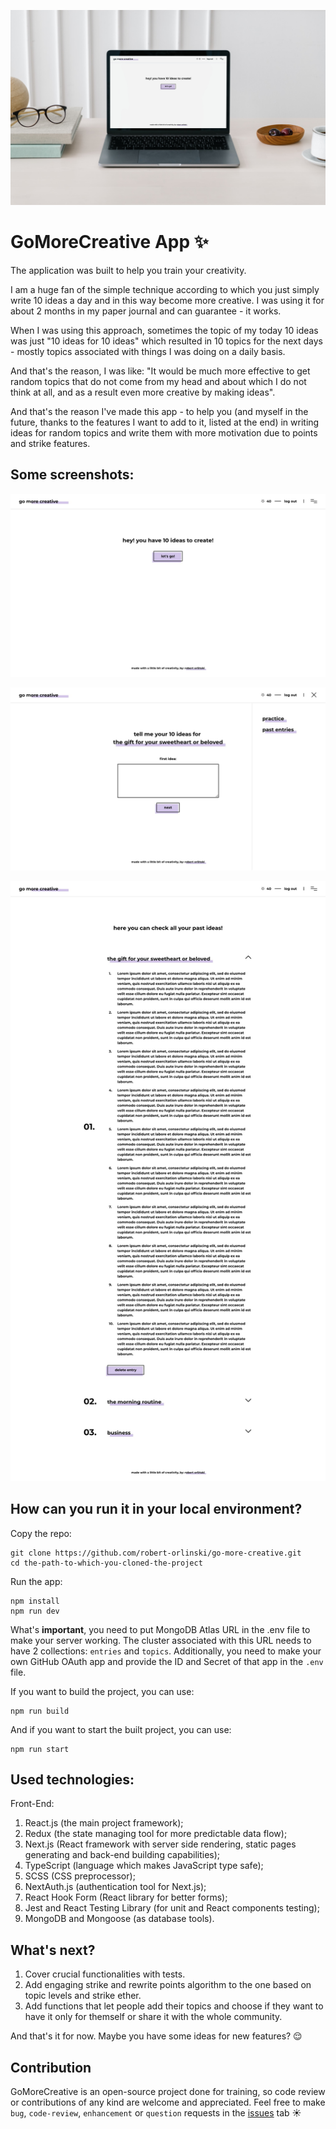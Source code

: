 ![](/mockups/main-mockup.jpg?raw=true 'Start page of the app')

# GoMoreCreative App ✨

The application was built to help you train your creativity.

I am a huge fan of the simple technique according to which you just simply write 10 ideas a day and in this way become more creative. I was using it for about 2 months in my paper journal and can guarantee - it works.

When I was using this approach, sometimes the topic of my today 10 ideas was just "10 ideas for 10 ideas" which resulted in 10 topics for the next days - mostly topics associated with things I was doing on a daily basis.

And that's the reason, I was like: "It would be much more effective to get random topics that do not come from my head and about which I do not think at all, and as a result even more creative by making ideas".

And that's the reason I've made this app - to help you (and myself in the future, thanks to the features I want to add to it, listed at the end) in writing ideas for random topics and write them with more motivation due to points and strike features.

## Some screenshots:

![](/mockups/start-page.jpg?raw=true 'Start page of the app')

![](/mockups/adding-new-entry.jpg?raw=true 'Adding new entry')

![](/mockups/all-entries.jpg?raw=true 'All entries view')

## How can you run it in your local environment?

Copy the repo:

```
git clone https://github.com/robert-orlinski/go-more-creative.git
cd the-path-to-which-you-cloned-the-project
```

Run the app:

```
npm install
npm run dev
```

What's **important**, you need to put MongoDB Atlas URL in the .env file to make your server working. The cluster associated with this URL needs to have 2 collections: `entries` and `topics`. Additionally, you need to make your own GitHub OAuth app and provide the ID and Secret of that app in the `.env` file.

If you want to build the project, you can use:

```
npm run build
```

And if you want to start the built project, you can use:

```
npm run start
```

## Used technologies:

Front-End:

1. React.js (the main project framework);
2. Redux (the state managing tool for more predictable data flow);
3. Next.js (React framework with server side rendering, static pages generating and back-end building capabilities);
4. TypeScript (language which makes JavaScript type safe);
5. SCSS (CSS preprocessor);
6. NextAuth.js (authentication tool for Next.js);
7. React Hook Form (React library for better forms);
8. Jest and React Testing Library (for unit and React components testing);
9. MongoDB and Mongoose (as database tools).

## What's next?

1. Cover crucial functionalities with tests.
2. Add engaging strike and rewrite points algorithm to the one based on topic levels and strike ether.
3. Add functions that let people add their topics and choose if they want to have it only for themself or share it with the whole community.

And that's it for now. Maybe you have some ideas for new features? 😌

## Contribution

GoMoreCreative is an open-source project done for training, so code review or contributions of any kind are welcome and appreciated. Feel free to make `bug`, `code-review`, `enhancement` or `question` requests in the [issues](https://github.com/robert-orlinski/go-more-creative/issues) tab ☀️
